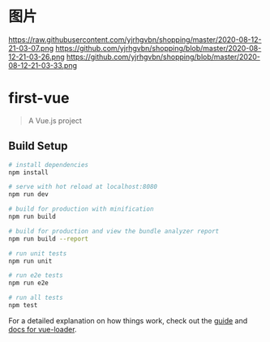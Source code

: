 # 图片

https://raw.githubusercontent.com/yjrhgvbn/shopping/master/2020-08-12-21-03-07.png
https://github.com/yjrhgvbn/shopping/blob/master/2020-08-12-21-03-26.png
https://github.com/yjrhgvbn/shopping/blob/master/2020-08-12-21-03-33.png

# first-vue

> A Vue.js project

## Build Setup

``` bash
# install dependencies
npm install

# serve with hot reload at localhost:8080
npm run dev

# build for production with minification
npm run build

# build for production and view the bundle analyzer report
npm run build --report

# run unit tests
npm run unit

# run e2e tests
npm run e2e

# run all tests
npm test
```

For a detailed explanation on how things work, check out the [guide](http://vuejs-templates.github.io/webpack/) and [docs for vue-loader](http://vuejs.github.io/vue-loader).
